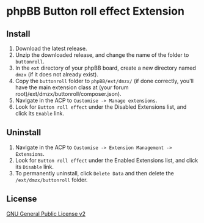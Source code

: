 # phpBB Button roll effect Extension

## Install

1. Download the latest release.
2. Unzip the downloaded release, and change the name of the folder to `buttonroll`.
3. In the `ext` directory of your phpBB board, create a new directory named `dmzx` (if it does not already exist).
4. Copy the `buttonroll` folder to `phpBB/ext/dmzx/` (if done correctly, you'll have the main extension class at (your forum root)/ext/dmzx/buttonroll/composer.json).
5. Navigate in the ACP to `Customise -> Manage extensions`.
6. Look for `Button roll effect` under the Disabled Extensions list, and click its `Enable` link.

## Uninstall

1. Navigate in the ACP to `Customise -> Extension Management -> Extensions`.
2. Look for `Button roll effect` under the Enabled Extensions list, and click its `Disable` link.
3. To permanently uninstall, click `Delete Data` and then delete the `/ext/dmzx/buttonroll` folder.

## License
[GNU General Public License v2](http://opensource.org/licenses/GPL-2.0)
